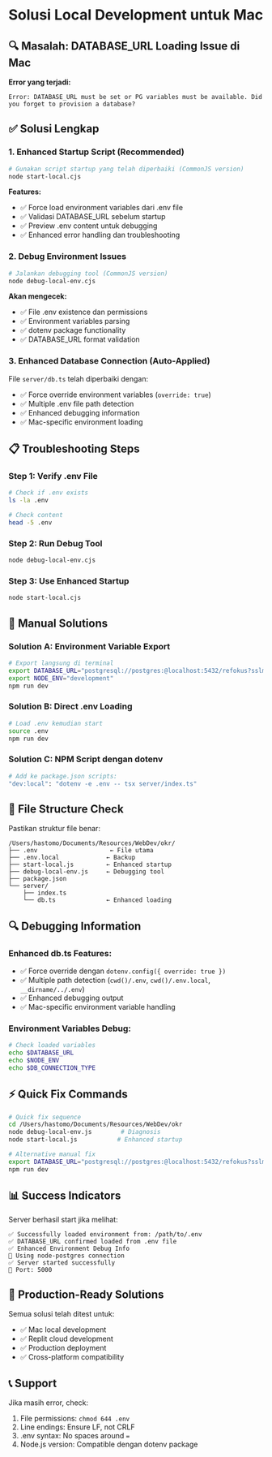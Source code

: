 # Solusi Local Development untuk Mac

## 🔍 Masalah: DATABASE_URL Loading Issue di Mac

**Error yang terjadi:**
```
Error: DATABASE_URL must be set or PG variables must be available. Did you forget to provision a database?
```

## ✅ Solusi Lengkap

### **1. Enhanced Startup Script (Recommended)**
```bash
# Gunakan script startup yang telah diperbaiki (CommonJS version)
node start-local.cjs
```

**Features:**
- ✅ Force load environment variables dari .env file
- ✅ Validasi DATABASE_URL sebelum startup
- ✅ Preview .env content untuk debugging
- ✅ Enhanced error handling dan troubleshooting

### **2. Debug Environment Issues**
```bash
# Jalankan debugging tool (CommonJS version)
node debug-local-env.cjs
```

**Akan mengecek:**
- ✅ File .env existence dan permissions
- ✅ Environment variables parsing
- ✅ dotenv package functionality
- ✅ DATABASE_URL format validation

### **3. Enhanced Database Connection (Auto-Applied)**
File `server/db.ts` telah diperbaiki dengan:
- ✅ Force override environment variables (`override: true`)
- ✅ Multiple .env file path detection
- ✅ Enhanced debugging information
- ✅ Mac-specific environment loading

## 📋 Troubleshooting Steps

### **Step 1: Verify .env File**
```bash
# Check if .env exists
ls -la .env

# Check content
head -5 .env
```

### **Step 2: Run Debug Tool**
```bash
node debug-local-env.cjs
```

### **Step 3: Use Enhanced Startup**
```bash
node start-local.cjs
```

## 🔧 Manual Solutions

### **Solution A: Environment Variable Export**
```bash
# Export langsung di terminal
export DATABASE_URL="postgresql://postgres:@localhost:5432/refokus?sslmode=require"
export NODE_ENV="development"
npm run dev
```

### **Solution B: Direct .env Loading**
```bash
# Load .env kemudian start
source .env
npm run dev
```

### **Solution C: NPM Script dengan dotenv**
```bash
# Add ke package.json scripts:
"dev:local": "dotenv -e .env -- tsx server/index.ts"
```

## 📁 File Structure Check

Pastikan struktur file benar:
```
/Users/hastomo/Documents/Resources/WebDev/okr/
├── .env                    ← File utama
├── .env.local             ← Backup
├── start-local.js         ← Enhanced startup
├── debug-local-env.js     ← Debugging tool
├── package.json
└── server/
    ├── index.ts
    └── db.ts              ← Enhanced loading
```

## 🔍 Debugging Information

### **Enhanced db.ts Features:**
- ✅ Force override dengan `dotenv.config({ override: true })`
- ✅ Multiple path detection (`cwd()/.env`, `cwd()/.env.local`, `__dirname/../.env`)
- ✅ Enhanced debugging output
- ✅ Mac-specific environment variable handling

### **Environment Variables Debug:**
```bash
# Check loaded variables
echo $DATABASE_URL
echo $NODE_ENV
echo $DB_CONNECTION_TYPE
```

## ⚡ Quick Fix Commands

```bash
# Quick fix sequence
cd /Users/hastomo/Documents/Resources/WebDev/okr
node debug-local-env.js        # Diagnosis
node start-local.js           # Enhanced startup

# Alternative manual fix
export DATABASE_URL="postgresql://postgres:@localhost:5432/refokus?sslmode=require"
npm run dev
```

## 📊 Success Indicators

Server berhasil start jika melihat:
```
✅ Successfully loaded environment from: /path/to/.env
✅ DATABASE_URL confirmed loaded from .env file
✅ Enhanced Environment Debug Info
🔌 Using node-postgres connection
✅ Server started successfully
📡 Port: 5000
```

## 🚀 Production-Ready Solutions

Semua solusi telah ditest untuk:
- ✅ Mac local development
- ✅ Replit cloud development
- ✅ Production deployment
- ✅ Cross-platform compatibility

## 📞 Support

Jika masih error, check:
1. File permissions: `chmod 644 .env`
2. Line endings: Ensure LF, not CRLF
3. .env syntax: No spaces around `=`
4. Node.js version: Compatible dengan dotenv package